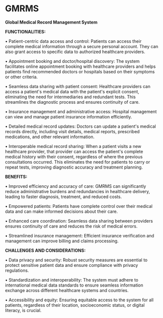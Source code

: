# GMRMS
 **Global Medical Record Management System**
 
**FUNCTIONALITIES:**

•	Patient-centric data access and control: Patients can access their complete medical information through a secure personal account. They can also grant access to specific data to authorized healthcare providers.

•	Appointment booking and doctor/hospital discovery: The system facilitates online appointment booking with healthcare providers and helps patients find recommended doctors or hospitals based on their symptoms or other criteria.

•	Seamless data sharing with patient consent: Healthcare providers can access a patient's medical data with the patient's explicit consent, eliminating the need for intermediaries and redundant tests. This streamlines the diagnostic process and ensures continuity of care.


•	Insurance management and administrative access: Hospital management can view and manage patient insurance information efficiently.

•	Detailed medical record updates: Doctors can update a patient's medical records directly, including visit details, medical reports, prescribed medications, and other relevant information.

•	Interoperable medical record sharing: When a patient visits a new healthcare provider, that provider can access the patient's complete medical history with their consent, regardless of where the previous consultations occurred. This eliminates the need for patients to carry or repeat tests, improving diagnostic accuracy and treatment planning.

**BENEFITS:**

•	Improved efficiency and accuracy of care: GMRMS can significantly reduce administrative burdens and redundancies in healthcare delivery, leading to faster diagnosis, treatment, and reduced costs.

•	Empowered patients: Patients have complete control over their medical data and can make informed decisions about their care.

•	Enhanced care coordination: Seamless data sharing between providers ensures continuity of care and reduces the risk of medical errors.

•	Streamlined insurance management: Efficient insurance verification and management can improve billing and claims processing.

**CHALLENGES AND CONSIDERATIONS:**

•	Data privacy and security: Robust security measures are essential to protect sensitive patient data and ensure compliance with privacy regulations.

•	Standardization and interoperability: The system must adhere to international medical data standards to ensure seamless information exchange across different healthcare systems and countries.

•	Accessibility and equity: Ensuring equitable access to the system for all patients, regardless of their location, socioeconomic status, or digital literacy, is crucial.
